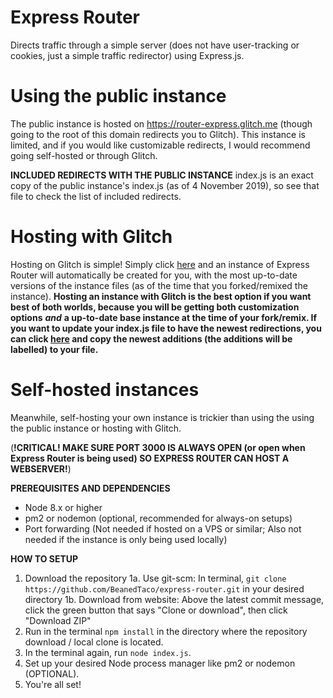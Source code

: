 Express Router
========
Directs traffic through a simple server (does not have user-tracking or cookies, just a simple traffic redirector) using Express.js.

Using the public instance
========
The public instance is hosted on https://router-express.glitch.me (though going to the root of this domain redirects you to Glitch). This instance is limited, and if you would like customizable redirects, I would recommend going self-hosted or through Glitch.

**__INCLUDED REDIRECTS WITH THE PUBLIC INSTANCE__**
index.js is an exact copy of the public instance's index.js (as of 4 November 2019), so see that file to check the list of included redirects.

Hosting with Glitch
========
Hosting on Glitch is simple! Simply click [here](https://glitch.com/edit/#!/remix/router-express) and an instance of Express Router will automatically be created for you, with the most up-to-date versions of the instance files (as of the time that you forked/remixed the instance). **Hosting an instance with Glitch is the best option if you want best of both worlds, because you will be getting both customization options** ***and*** **a up-to-date base instance at the time of your fork/remix. If you want to update your index.js file to have the newest redirections, you can click [here](https://glitch.com/edit/#!/router-express?path=index.js:81:0) and copy the newest additions (the additions will be labelled) to your file.**

Self-hosted instances
========
Meanwhile, self-hosting your own instance is trickier than using the using the public instance or hosting with Glitch.


(**!CRITICAL! MAKE SURE PORT 3000 IS ALWAYS OPEN (or open when Express Router is being used) SO EXPRESS ROUTER CAN HOST A WEBSERVER!**)


**__PREREQUISITES AND DEPENDENCIES__**
- Node 8.x or higher
- pm2 or nodemon (optional, recommended for always-on setups)
- Port forwarding (Not needed if hosted on a VPS or similar; Also not needed if the instance is only being used locally)

**__HOW TO SETUP__**
1. Download the repository
  1a. Use git-scm: In terminal, ``git clone https://github.com/BeanedTaco/express-router.git`` in your desired directory
  1b. Download from website: Above the latest commit message, click the green button that says "Clone or download", then click "Download         ZIP"
2. Run in the terminal ``npm install`` in the directory where the repository download / local clone is located.
3. In the terminal again, run ``node index.js``.
4. Set up your desired Node process manager like pm2 or nodemon (OPTIONAL).
5. You're all set!
